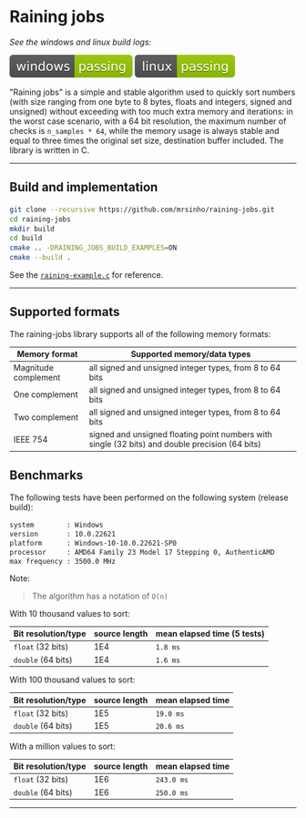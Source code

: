 # Raining jobs

_See the windows and linux build logs:_

[![](.shci/windows/exit_code.svg)](.shci/windows/log.md)
[![](.shci/linux/exit_code.svg)](.shci/linux/log.md)

"Raining jobs" is a simple and stable algorithm used to quickly sort numbers (with size ranging from one byte to 8 bytes, floats and integers, signed and unsigned) without exceeding with too much extra memory and iterations: in the worst case scenario, with a 64 bit resolution, the maximum number of checks is `n_samples * 64`, while the memory usage is always stable and equal to three times the original set size, destination buffer included. The library is written in C.

---

## Build and implementation

```bash
git clone --recursive https://github.com/mrsinho/raining-jobs.git
cd raining-jobs
mkdir build
cd build
cmake .. -DRAINING_JOBS_BUILD_EXAMPLES=ON
cmake --build .
```

See the [`raining-example.c`](./examples/src/raining-example.c) for reference.

---

## Supported formats

The raining-jobs library supports all of the following memory formats: 

|Memory format         | Supported memory/data types                                                                     | 
|----------------------|-------------------------------------------------------------------------------------------------|
|Magnitude complement  | all signed and unsigned integer types, from 8 to 64 bits                                        |
|One complement        | all signed and unsigned integer types, from 8 to 64 bits                                        |
|Two complement        | all signed and unsigned integer types, from 8 to 64 bits                                        |
|IEEE 754              | signed and unsigned floating point numbers with single (32 bits) and double precision (64 bits) |

## Benchmarks

The following tests have been performed on the following system (release build):
```
system        : Windows
version       : 10.0.22621
platform      : Windows-10-10.0.22621-SP0
processor     : AMD64 Family 23 Model 17 Stepping 0, AuthenticAMD
max frequency : 3500.0 MHz
```

Note:
> The algorithm has a notation of `O(n)`

With 10 thousand values to sort:

|Bit resolution/type | source length        | mean elapsed time (5 tests) |
|--------------------|----------------------|-----------------------------|
|`float` (32 bits)   | 1E4                  | `1.8 ms`                    |
|`double` (64 bits)  | 1E4                  | `1.6 ms`                    |

With 100 thousand values to sort:

|Bit resolution/type | source length        | mean elapsed time |
|--------------------|----------------------|-------------------|
|`float` (32 bits)   | 1E5                  | `19.0 ms`         |
|`double` (64 bits)  | 1E5                  | `20.6 ms`         |

With a million values to sort:

|Bit resolution/type | source length        | mean elapsed time |
|--------------------|----------------------|-------------------|
|`float` (32 bits)   | 1E6                  | `243.0 ms`        |
|`double` (64 bits)  | 1E6                  | `250.0 ms`        |


---